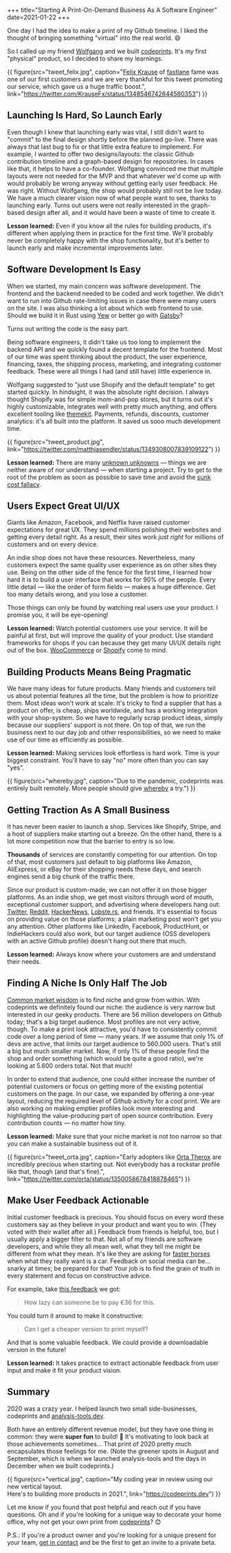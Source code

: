 +++
title="Starting A Print-On-Demand Business As A Software Engineer"
date=2021-01-22
+++

One day I had the idea to make a print of my Github timeline.
I liked the thought of bringing something "virtual" into the real world. 😄

So I called up my friend [Wolfgang](https://twitter.com/schafele) and we built [codeprints](https://codeprints.dev).
It's my first "physical" product, so I decided to share my learnings.

{{ figure(src="tweet_felix.jpg", caption="[Felix Krause](https://krausefx.com/) of [fastlane](https://fastlane.tools/) fame was one
of our first customers and we are very thankful for this tweet promoting our
service, which gave us a huge traffic boost.", link="https://twitter.com/KrauseFx/status/1348546742644580353") }}

## Launching Is Hard, So Launch Early

Even though I knew that launching early was vital, I still didn't want to
"commit" to the final design shortly before the planned go-live. There was always that last bug to fix or that little extra feature to implement.
For example, I wanted to offer two designs/layouts: the classic Github contribution timeline and a graph-based design for repositories.
In cases like that, it helps to have a co-founder.
Wolfgang convinced me that multiple layouts were not needed for the MVP and that whatever we'd come up with would probably be wrong anyway without getting early user feedback.
He was right. Without Wolfgang, the shop would probably still not be live today.
We have a much clearer vision now of what people want to see, thanks to launching early. Turns out users were not really interested in the graph-based design after all, and it would have been a waste of time to create it.

**Lesson learned:**
Even if you know all the rules for building products, it's
different when applying them in practice for the first time. We'll probably never be completely happy with the shop functionality, but it's better to launch early and make incremental improvements later.

## Software Development Is Easy

When we started, my main concern was software development. The frontend and the
backend needed to be coded and work together. We didn't want to run into Github rate-limiting issues in case there were many users on the site. I was also
thinking a lot about which web frontend to use. Should we build it in Rust using
[Yew](https://github.com/yewstack/yew) or better go with [Gatsby](https://www.gatsbyjs.com/)?

Turns out writing the code is the easy part.

Being software engineers, it didn't take us too long to implement the backend
API and we quickly found a decent template for the frontend. Most of our time
was spent thinking about the product, the user experience,
financing, taxes, the shipping process, marketing, and
integrating customer feedback.
These were all things I had (and still have) little experience in.

Wolfgang suggested to "just use Shopify and the default template" to get started
quickly. In hindsight, it was the absolute right decision. I always thought
Shopify was for simple mom-and-pop stores, but it turns out it's highly
customizable, integrates well with pretty much anything, and offers excellent tooling
like [themekit](https://shopify.github.io/themekit/). Payments, refunds,
discounts, customer analytics: it's all built into the platform. It
saved us sooo much development time.

{{ figure(src="tweet_product.jpg", link="https://twitter.com/matthiasendler/status/1349308007839109122") }}

**Lesson learned:**
There are many [unknown
unknowns](https://medium.com/datadriveninvestor/known-knowns-unknown-knowns-and-unknown-unknowns-b35013fb350d)
&mdash; things we are neither aware of nor understand &mdash; when starting a project.
Try to get to the root of the problem as soon as possible to save time and avoid
the [sunk cost fallacy](https://en.wikipedia.org/wiki/Sunk_cost).

## Users Expect Great UI/UX

Giants like Amazon, Facebook, and Netflix have raised customer
expectations for great UX. They spend millions polishing their websites and getting every detail right. As a result, their sites work _just right_ for millions of customers and on every device.

An indie shop does not have these resources. Nevertheless, many customers expect the same quality user experience as on other sites they use.
Being on the other side of the fence for the first time, I learned how hard it
is to build a user interface that works for 90% of the people. Every little
detail &mdash; like the order of form fields &mdash; makes a huge difference. Get too
many details wrong, and you lose a customer.

Those things can only be found by watching real users use your product. I promise you, it will be eye-opening!

**Lesson learned:**
Watch potential customers use your service. It will be
painful at first, but will improve the quality of your product. Use standard
frameworks for shops if you can because they get many UI/UX details
right out of the box. [WooCommerce](https://woocommerce.com/) or
[Shopify](https://www.shopify.com/) come to mind.

## Building Products Means Being Pragmatic

We have many ideas for future products. Many friends and customers tell us about
potential features all the time, but the problem is how to prioritize them.
Most ideas won't work at scale: It's tricky to find a supplier that has a
product on offer, is cheap, ships worldwide, and has a working integration with
your shop-system. So we have to regularly scrap product ideas, simply
because our suppliers' support is not there. On top of that, we run the
business next to our day job and other
responsibilities, so we need to make use of our time as efficiently as possible.

**Lesson learned:**
Making services look effortless is hard work. Time is your biggest constraint.
You'll have to say "no" more often than you can say "yes".

{{ figure(src="whereby.jpg", caption="Due to the pandemic, codeprints was
entirely built remotely. More people should give [whereby](https://whereby.com/)
a try.") }}

## Getting Traction As A Small Business

It has never been easier to launch a shop. Services like Shopify, Stripe, and a
host of suppliers make starting out a breeze. On the other hand, there is a lot
more competition now that the barrier to entry is so low.

**Thousands** of services are constantly competing for our attention. On top of
that, most customers just default to big platforms like Amazon, AliExpress, or eBay
for their shopping needs these days, and search engines send a big chunk of the traffic there.

Since our product is custom-made, we can not offer it on those bigger platforms.
As an indie shop, we get most visitors through word of mouth, exceptional
customer support, and advertising where developers hang out:
[Twitter](https://twitter.com/KrauseFx/status/1348546742644580353), [Reddit](https://www.reddit.com/r/github/comments/kvvd3j/i_just_got_my_github_contribution_wall_art_from/), [HackerNews](https://news.ycombinator.com/item?id=25749287), [Lobste.rs](https://lobste.rs/s/b5fbw8/create_personal_prints_from_your_github), and friends. It's essential to focus on
providing value on those platforms; a plain marketing post won't get you any attention. Other
platforms like LinkedIn, Facebook, ProductHunt, or IndieHackers could also work, but our target audience (OSS developers with an active Github profile) doesn't
hang out there that much.

**Lesson learned:** Always know where your customers are and understand their needs.

## Finding A Niche Is Only Half The Job

[Common market wisdom](https://www.reddit.com/r/startups/comments/53fynp/niche_market_and_peter_thiels_monopoly_theory/) is to find niche and grow from within. With codeprints we definitely found our niche: the audience is very
narrow but interested in our geeky products. There are 56 million developers on
Github today; that's a big target audience. Most profiles are not very active,
though. To make a print look attractive, you'd have to consistently commit
code over a long period of time &mdash; many years. If we assume that only 1% of
devs are active, that limits our target audience to 560.000 users. That's still
a big but much smaller market. Now, if only 1% of these people find the shop and
order something (which would be quite a good ratio), we're looking at 5.600
orders total. Not that much!

In order to extend that audience, one could either increase the number of
potential customers or focus on getting more of the existing potential customers
on the page.
In our case, we expanded by offering a one-year layout, reducing the
required level of Github activity for a cool print. We are also working on making
emptier profiles look more interesting and highlighting the value-producing part
of open source contribution. Every contribution counts &mdash; no matter how tiny.

**Lesson learned:**
Make sure that your niche market is not too narrow so that you can make a sustainable business out of it.

{{ figure(src="tweet_orta.jpg", caption="Early adopters like [Orta
Therox](https://orta.io/) are incredibly precious when starting out. Not
everybody has a rockstar profile like that, though (and that's fine).",
link="https://twitter.com/orta/status/1350058678418878465") }}

## Make User Feedback Actionable

Initial customer feedback is precious. You should focus on every word these
customers say as they believe in your product and want you to win. (They voted
with their wallet after all.) Feedback from
friends is helpful, too, but I usually apply a bigger filter to that. Not all
of my friends are software developers, and while they all mean well, what they
tell me might be different from what they mean. It's like they
are asking for [faster
horses](https://hbr.org/2011/08/henry-ford-never-said-the-fast) when what they
really want is a car.
Feedback on social media can be... snarky at times; be prepared for that! Your job
is to find the grain of truth in every statement and focus on constructive
advice.

For example, take [this feedback](https://www.reddit.com/r/github/comments/kvvd3j/i_just_got_my_github_contribution_wall_art_from/gj1g015?utm_source=share&utm_medium=web2x&context=3) we got:

> How lazy can someone be to pay €36 for this.

You could turn it around to make it constructive:

> Can I get a cheaper version to print myself?

And that is some valuable feedback. We could provide a downloadable version in
the future!

**Lesson learned:**
It takes practice to extract actionable feedback from user input and make it fit your product vision.

## Summary

2020 was a crazy year.
I helped launch two small side-businesses, codeprints and
[analysis-tools.dev](https://endler.dev/2020/sponsors/).

Both have an entirely different revenue model, but
they have one thing in common: they were **super fun** to build! 🤩
It's motivating to look back at those achievements sometimes...
That print of 2020 pretty much encapsulates those feelings for me.
(Note the greener spots in August and September, which is when we launched
analysis-tools and the days in December when we built codeprints.)

{{ figure(src="vertical.jpg", caption="My coding year in review using our new
vertical layout.<br />Here's to
building more products in 2021.", link="https://codeprints.dev") }}

Let me know if you found that post helpful and reach out if you have questions.
Oh and if you're looking for a unique way to decorate your home office, why not
get your own print from [codeprints](https://codeprints.dev)? 😊

P.S.: If you're a product owner and you're looking for a unique present for your
team, [get in contact](mailto:support@codeprints.dev?subject=codeprints%20for%20teams&body=Hi%20there) and be the first to get an invite to a private beta.
